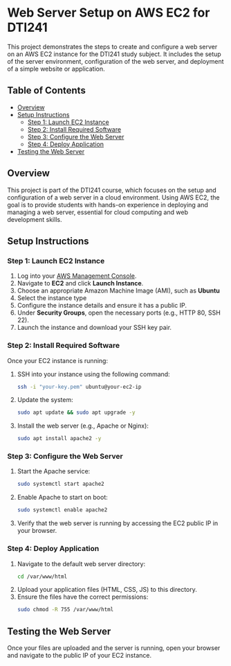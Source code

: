 # Web Server Setup on AWS EC2 for DTI241

This project demonstrates the steps to create and configure a web server on an AWS EC2 instance for the DTI241 study subject. It includes the setup of the server environment, configuration of the web server, and deployment of a simple website or application.

## Table of Contents

- [Overview](#overview)
- [Setup Instructions](#setup-instructions)
  - [Step 1: Launch EC2 Instance](#step-1-launch-ec2-instance)
  - [Step 2: Install Required Software](#step-2-install-required-software)
  - [Step 3: Configure the Web Server](#step-3-configure-the-web-server)
  - [Step 4: Deploy Application](#step-4-deploy-application)
- [Testing the Web Server](#testing-the-web-server)

## Overview

This project is part of the DTI241 course, which focuses on the setup and configuration of a web server in a cloud environment. Using AWS EC2, the goal is to provide students with hands-on experience in deploying and managing a web server, essential for cloud computing and web development skills.

## Setup Instructions

### Step 1: Launch EC2 Instance

1. Log into your [AWS Management Console](https://aws.amazon.com/console/).
2. Navigate to **EC2** and click **Launch Instance**.
3. Choose an appropriate Amazon Machine Image (AMI), such as **Ubuntu** 
4. Select the instance type
5. Configure the instance details and ensure it has a public IP.
6. Under **Security Groups**, open the necessary ports (e.g., HTTP 80, SSH 22).
7. Launch the instance and download your SSH key pair.

### Step 2: Install Required Software

Once your EC2 instance is running:

1. SSH into your instance using the following command:
   ```bash
   ssh -i "your-key.pem" ubuntu@your-ec2-ip
   ```
2. Update the system:
   ```bash
   sudo apt update && sudo apt upgrade -y
   ```
3. Install the web server (e.g., Apache or Nginx):
   ```bash
   sudo apt install apache2 -y
   ```

### Step 3: Configure the Web Server

1. Start the Apache service:
   ```bash
   sudo systemctl start apache2
   ```
2. Enable Apache to start on boot:
   ```bash
   sudo systemctl enable apache2
   ```
3. Verify that the web server is running by accessing the EC2 public IP in your browser.

### Step 4: Deploy Application

1. Navigate to the default web server directory:
   ```bash
   cd /var/www/html
   ```
2. Upload your application files (HTML, CSS, JS) to this directory.
3. Ensure the files have the correct permissions:
   ```bash
   sudo chmod -R 755 /var/www/html
   ```

## Testing the Web Server

Once your files are uploaded and the server is running, open your browser and navigate to the public IP of your EC2 instance. 
